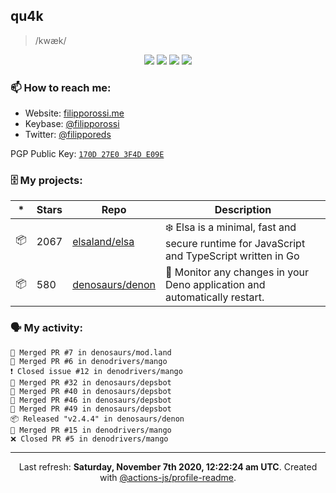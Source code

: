 ## qu4k

> /kwæk/

<p align="center">
  <img src="https://img.shields.io/badge/last%20major%20release-aug.%202000-important" />
  <img src="https://img.shields.io/badge/unminified%20size-6%20feet%206%20inches-informational" />
  <img src="https://img.shields.io/badge/vulnerabilities-high-critical" />
  <img src="https://img.shields.io/badge/code%20quality-A%20for%20effort-success" />
</p>

### 📫 How to reach me:

- Website: [filipporossi.me](https://filipporossi.me/)
- Keybase: [@filipporossi](https://keybase.io/filipporossi)
- Twitter: [@filipporeds](https://twitter.com/filipporeds)

PGP Public Key: [`170D 27E0 3F4D E09E`](https://keybase.io/filipporossi/pgp_keys.asc)

### 🗄 My projects:

|*|Stars|Repo|Description|
|---|---|---|---|
| 📦 | 2067 | [elsaland/elsa](https://github.com/elsaland/elsa) | ❄️ Elsa is a minimal, fast and secure runtime for JavaScript and TypeScript written in Go |
| 📦 | 580 | [denosaurs/denon](https://github.com/denosaurs/denon) | 👀 Monitor any changes in your Deno application and automatically restart. |

### 🗣 My activity:

```
🎉 Merged PR #7 in denosaurs/mod.land
🎉 Merged PR #6 in denodrivers/mango
❗️ Closed issue #12 in denodrivers/mango
🎉 Merged PR #32 in denosaurs/depsbot
🎉 Merged PR #40 in denosaurs/depsbot
🎉 Merged PR #46 in denosaurs/depsbot
🎉 Merged PR #49 in denosaurs/depsbot
📦 Released "v2.4.4" in denosaurs/denon
🎉 Merged PR #15 in denodrivers/mango
❌ Closed PR #5 in denodrivers/mango
```

---

<p align="center">Last refresh: <b>Saturday, November 7th 2020, 12:22:24 am UTC</b>. Created with <a href=https://github.com/marketplace/actions/profile-readme>@actions-js/profile-readme</a>.</p>
